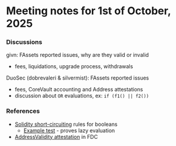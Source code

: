 # Meeting notes for 1st of October, 2025

### Discussions
givn: FAssets reported issues, why are they valid or invalid
  - fees, liquidations, upgrade process, withdrawals

DuoSec (dobrevaleri & silvermist): FAssets reported issues
  - fees, CoreVault accounting and Address attestations
  - discussion about `OR` evaluations, ex: `if (f1() || f2())`

### References
- [Solidity short-circuiting](https://docs.soliditylang.org/en/latest/types.html#booleans) rules for booleans
  - [Example test](https://github.com/0xgivn/foundry-scratch-pad/blob/main/test/SolidityShortCircuitRules.t.sol) - proves lazy evaluation
- [AddressValidity attestation](https://dev.flare.network/fdc/attestation-types/address-validity/#xrpl-base58) in FDC
